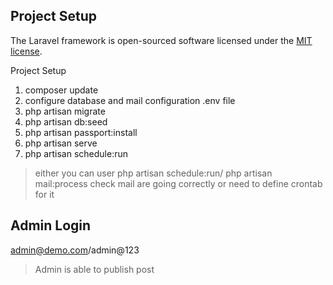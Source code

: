 

## Project Setup

The Laravel framework is open-sourced software licensed under the [MIT license](https://opensource.org/licenses/MIT).

Project Setup 
1. composer update
2. configure database and mail configuration .env file
3. php artisan migrate
4. php artisan db:seed
5. php artisan passport:install
6. php artisan serve
7. php artisan schedule:run

> either you can user php artisan schedule:run/ php artisan mail:process check mail are going correctly or need to define crontab for it


## Admin Login
admin@demo.com/admin@123

> Admin is able to publish post
